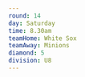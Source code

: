 ```yaml
---
round: 14
day: Saturday
time: 8.30am
teamHome: White Sox
teamAway: Minions
diamond: 5
division: U8
---
```

